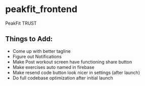 # peakfit_frontend

PeakFit TRUST


## Things to Add:
- Come up with better tagline
- Figure out Notifications
- Make Post workout screen have functioning share button
- Make exercises auto named in firebase
- Make resend code button look nicer in settings (after launch)
- Do full codebase optimization after initial launch

